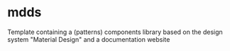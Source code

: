 # mdds
Template containing a (patterns) components library based on the design system "Material Design" and a documentation website
